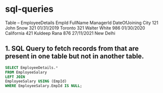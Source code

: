 # sql-queries

Table – EmployeeDetails
EmpId	FullName	ManagerId	DateOfJoining	City
121	John Snow	321	01/31/2019	Toronto
321	Walter White	986	01/30/2020	California
421	Kuldeep Rana	876	27/11/2021	New Delhi


## 1. SQL Query to fetch records from that are present in one table but not in another table.

```sql
SELECT EmployeeDetails.*
FROM EmployeeSalary
LEFT JOIN
EmployeeSalary USING (EmpId)
WHERE EmployeeSalary.EmpId IS NULL;
```
